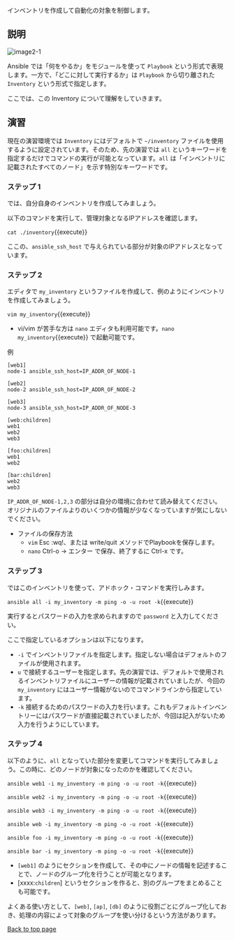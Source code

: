 インベントリを作成して自動化の対象を制御します。

## 説明

![image2-1](https://raw.githubusercontent.com/irixjp/katacoda-scenarios/master/ansible-101/images/image2-1.png "image2-1")

Ansible では「何をやるか」をモジュールを使って `Playbook` という形式で表現します。一方で、「どこに対して実行するか」は `Playbook` から切り離された `Inventory` という形式で指定します。

ここでは、この Inventory について理解をしていきます。

## 演習

現在の演習環境では `Inventory` にはデフォルトで `~/inventory` ファイルを使用するように設定されています。そのため、先の演習では `all` というキーワードを指定するだけでコマンドの実行が可能となっています。`all` は「インベントリに記載されたすべてのノード」を示す特別なキーワードです。

### ステップ 1

では、自分自身のインベントリを作成してみましょう。

以下のコマンドを実行して、管理対象となるIPアドレスを確認します。

`cat ./inventory`{{execute}}

ここの、`ansible_ssh_host` で与えられている部分が対象のIPアドレスとなっています。


### ステップ 2

エディタで `my_inventory` というファイルを作成して、例のようにインベントリを作成してみましょう。

`vim my_inventory`{{execute}}

- vi/vim が苦手な方は `nano` エディタも利用可能です。`nano my_inventory`{{execute}} で起動可能です。

例
```
[web1]
node-1 ansible_ssh_host=IP_ADDR_OF_NODE-1

[web2]
node-2 ansible_ssh_host=IP_ADDR_OF_NODE-2

[web3]
node-3 ansible_ssh_host=IP_ADDR_OF_NODE-3

[web:children]
web1
web2
web3

[foo:children]
web1
web2

[bar:children]
web2
web3
```

`IP_ADDR_OF_NODE-1,2,3` の部分は自分の環境に合わせて読み替えてください。
オリジナルのファイルよりのいくつかの情報が少なくなっていますが気にしないでください。

- ファイルの保存方法
  - `vim` Esc :wq!、または write/quit メソッドでPlaybookを保存します。
  - `nano` Ctrl-o → エンター で保存、終了するに Ctrl-x です。

### ステップ 3

ではこのインベントリを使って、アドホック・コマンドを実行しみます。

`ansible all -i my_inventory -m ping -o -u root -k`{{execute}}

実行するとパスワードの入力を求められますので `password` と入力してください。

ここで指定しているオプションは以下になります。

- `-i` でインベントリファイルを指定します。指定しない場合はデフォルトのファイルが使用されます。
- `u` で接続するユーザーを指定します。先の演習では、デフォルトで使用されるインベントリファイルにユーザーの情報が記載されていましたが、今回の `my_inventory` にはユーザー情報がないのでコマンドラインから指定しています。
- `-k` 接続するためのパスワードの入力を行います。これもデフォルトインベントリーにはパスワードが直接記載されていましたが、今回は記入がないため入力を行うようにしています。


### ステップ 4

以下のように、`all` となっていた部分を変更してコマンドを実行してみましょう。この時に、どのノードが対象になったのかを確認してください。

`ansible web1 -i my_inventory -m ping -o -u root -k`{{execute}}

`ansible web2 -i my_inventory -m ping -o -u root -k`{{execute}}

`ansible web3 -i my_inventory -m ping -o -u root -k`{{execute}}

`ansible web -i my_inventory -m ping -o -u root -k`{{execute}}

`ansible foo -i my_inventory -m ping -o -u root -k`{{execute}}

`ansible bar -i my_inventory -m ping -o -u root -k`{{execute}}

- `[web1]` のようにセクションを作成して、その中にノードの情報を記述することで、ノードのグループ化を行うことが可能となります。
- [xxxx:`children`] というセクションを作ると、別のグループをまとめることも可能です。

よくある使い方として、`[web]`, `[ap]`, `[db]` のように役割ごとにグループ化しておき、処理の内容によって対象のグループを使い分けるという方法があります。

[Back to top page](https://www.katacoda.com/irixjp)

